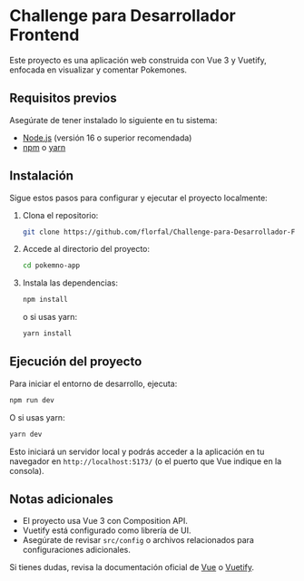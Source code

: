 # Challenge para Desarrollador Frontend

Este proyecto es una aplicación web construida con Vue 3 y Vuetify, enfocada en visualizar y comentar Pokemones.

## Requisitos previos

Asegúrate de tener instalado lo siguiente en tu sistema:

- [Node.js](https://nodejs.org/) (versión 16 o superior recomendada)
- [npm](https://www.npmjs.com/) o [yarn](https://yarnpkg.com/)

## Instalación

Sigue estos pasos para configurar y ejecutar el proyecto localmente:

1. Clona el repositorio:
   ```sh
   git clone https://github.com/florfal/Challenge-para-Desarrollador-Frontend.git
   ```
2. Accede al directorio del proyecto:
   ```sh
   cd pokemno-app
   ```
3. Instala las dependencias:
   ```sh
   npm install
   ```
   o si usas yarn:
   ```sh
   yarn install
   ```

## Ejecución del proyecto

Para iniciar el entorno de desarrollo, ejecuta:

```sh
npm run dev
```

O si usas yarn:

```sh
yarn dev
```

Esto iniciará un servidor local y podrás acceder a la aplicación en tu navegador en `http://localhost:5173/` (o el puerto que Vue indique en la consola).

## Notas adicionales

- El proyecto usa Vue 3 con Composition API.
- Vuetify está configurado como librería de UI.
- Asegúrate de revisar `src/config` o archivos relacionados para configuraciones adicionales.

Si tienes dudas, revisa la documentación oficial de [Vue](https://vuejs.org/) o [Vuetify](https://vuetifyjs.com/).

